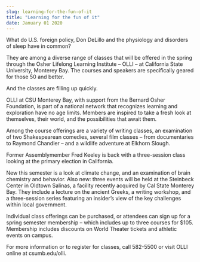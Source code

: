 ```yaml
---
slug: learning-for-the-fun-of-it
title: "Learning for the fun of it"
date: January 01 2020
---
```


<p>What do U.S. foreign policy, Don DeLillo and the physiology and disorders of sleep have in common?</p><p>They are among a diverse range of classes that will be offered in the spring through the Osher Lifelong Learning Institute – OLLI – at California State University, Monterey Bay. The courses and speakers are specifically geared for those 50 and better.
</p><p>And the classes are filling up quickly.
</p><p>OLLI at CSU Monterey Bay, with support from the Bernard Osher Foundation, is part of a national network that recognizes learning and exploration have no age limits. Members are inspired to take a fresh look at themselves, their world, and the possibilities that await them.
</p><p>Among the course offerings are a variety of writing classes, an examination of two Shakespearean comedies, several film classes – from documentaries to Raymond Chandler – and a wildlife adventure at Elkhorn Slough.

Former Assemblymember Fred Keeley is back with a three&#45;session class looking at the primary election in California.

New this semester is a look at climate change, and an examination of brain chemistry and behavior. Also new: three events will be held at the Steinbeck Center in Oldtown Salinas, a facility recently acquired by Cal State Monterey Bay. They include a lecture on the ancient Greeks, a writing workshop, and a three&#45;session series featuring an insider’s view of the key challenges within local government.
</p><p>Individual class offerings can be purchased, or attendees can sign up for a spring semester membership – which includes up to three courses for $105. Membership includes discounts on World Theater tickets and athletic events on campus.

For more information or to register for classes, call 582&#45;5500 or visit OLLI online at csumb.edu/olli.
</p>
